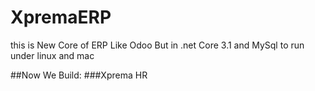 # XpremaERP

this is New Core of ERP  Like Odoo But in .net Core 3.1 and MySql to run under linux and mac 


##Now We Build:
###Xprema HR
